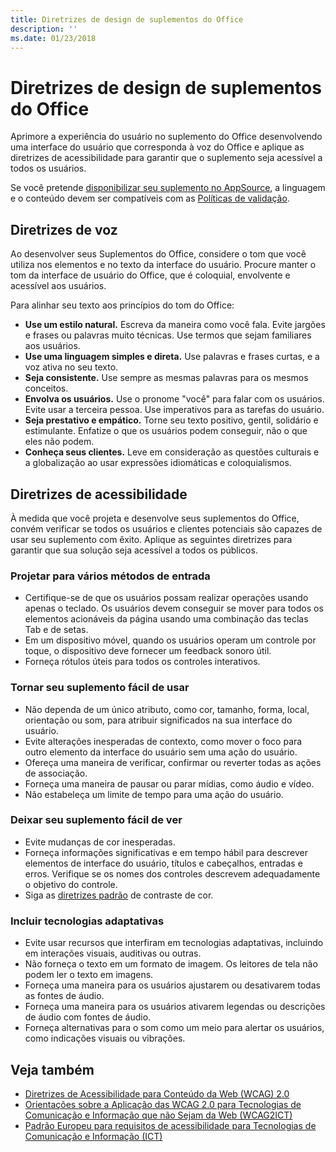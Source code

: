 ```yaml
---
title: Diretrizes de design de suplementos do Office
description: ''
ms.date: 01/23/2018
---
```




# <a name="office-add-in-design-guidelines"></a>Diretrizes de design de suplementos do Office

Aprimore a experiência do usuário no suplemento do Office desenvolvendo uma interface do usuário que corresponda à voz do Office e aplique as diretrizes de acessibilidade para garantir que o suplemento seja acessível a todos os usuários.

Se você pretende [disponibilizar seu suplemento no AppSource](https://docs.microsoft.com/pt-br/office/dev/store/submit-to-the-office-store), a linguagem e o conteúdo devem ser compatíveis com as [Políticas de validação](https://docs.microsoft.com/pt-br/office/dev/store/validation-policies).

## <a name="voice-guidelines"></a>Diretrizes de voz 

Ao desenvolver seus Suplementos do Office, considere o tom que você utiliza nos elementos e no texto da interface do usuário. Procure manter o tom da interface de usuário do Office, que é coloquial, envolvente e acessível aos usuários. 

Para alinhar seu texto aos princípios do tom do Office:

- **Use um estilo natural.** Escreva da maneira como você fala. Evite jargões e frases ou palavras muito técnicas. Use termos que sejam familiares aos usuários.
- **Use uma linguagem simples e direta.** Use palavras e frases curtas, e a voz ativa no seu texto. 
- **Seja consistente.** Use sempre as mesmas palavras para os mesmos conceitos.
- **Envolva os usuários.** Use o pronome "você" para falar com os usuários. Evite usar a terceira pessoa. Use imperativos para as tarefas do usuário.
- **Seja prestativo e empático.** Torne seu texto positivo, gentil, solidário e estimulante. Enfatize o que os usuários podem conseguir, não o que eles não podem.
- **Conheça seus clientes.** Leve em consideração as questões culturais e a globalização ao usar expressões idiomáticas e coloquialismos.

## <a name="accessibility-guidelines"></a>Diretrizes de acessibilidade

À medida que você projeta e desenvolve seus suplementos do Office, convém verificar se todos os usuários e clientes potenciais são capazes de usar seu suplemento com êxito. Aplique as seguintes diretrizes para garantir que sua solução seja acessível a todos os públicos.

### <a name="design-for-multiple-input-methods"></a>Projetar para vários métodos de entrada

- Certifique-se de que os usuários possam realizar operações usando apenas o teclado. Os usuários devem conseguir se mover para todos os elementos acionáveis da página usando uma combinação das teclas Tab e de setas.
- Em um dispositivo móvel, quando os usuários operam um controle por toque, o dispositivo deve fornecer um feedback sonoro útil.
- Forneça rótulos úteis para todos os controles interativos. 

### <a name="make-your-add-in-easy-to-use"></a>Tornar seu suplemento fácil de usar

- Não dependa de um único atributo, como cor, tamanho, forma, local, orientação ou som, para atribuir significados na sua interface do usuário.
- Evite alterações inesperadas de contexto, como mover o foco para outro elemento da interface do usuário sem uma ação do usuário.
- Ofereça uma maneira de verificar, confirmar ou reverter todas as ações de associação.
- Forneça uma maneira de pausar ou parar mídias, como áudio e vídeo.
- Não estabeleça um limite de tempo para uma ação do usuário.

### <a name="make-your-add-in-easy-to-see"></a>Deixar seu suplemento fácil de ver

- Evite mudanças de cor inesperadas.
- Forneça informações significativas e em tempo hábil para descrever elementos de interface do usuário, títulos e cabeçalhos, entradas e erros. Verifique se os nomes dos controles descrevem adequadamente o objetivo do controle.
- Siga as [diretrizes padrão](http://www.w3.org/TR/UNDERSTANDING-WCAG20/visual-audio-contrast-contrast.html) de contraste de cor.

### <a name="account-for-assistive-technologies"></a>Incluir tecnologias adaptativas

- Evite usar recursos que interfiram em tecnologias adaptativas, incluindo em interações visuais, auditivas ou outras.
- Não forneça o texto em um formato de imagem. Os leitores de tela não podem ler o texto em imagens.
- Forneça uma maneira para os usuários ajustarem ou desativarem todas as fontes de áudio.
- Forneça uma maneira para os usuários ativarem legendas ou descrições de áudio com fontes de áudio.
- Forneça alternativas para o som como um meio para alertar os usuários, como indicações visuais ou vibrações.

## <a name="see-also"></a>Veja também

- [Diretrizes de Acessibilidade para Conteúdo da Web (WCAG) 2.0](http://www.w3.org/TR/wcag2ict/#REF-WCAG20)
- [Orientações sobre a Aplicação das WCAG 2.0 para Tecnologias de Comunicação e Informação que não Sejam da Web (WCAG2ICT)](http://www.w3.org/TR/wcag2ict/)
- [Padrão Europeu para requisitos de acessibilidade para Tecnologias de Comunicação e Informação (ICT)](http://www.etsi.org/deliver/etsi_en/301500_301599/301549/01.00.00_20/en_301549v010000c.pdf) 




